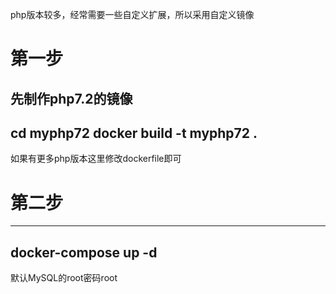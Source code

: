 
php版本较多，经常需要一些自定义扩展，所以采用自定义镜像

第一步
=====================


先制作php7.2的镜像
--------------
cd myphp72
docker build -t myphp72 . 
--------------
如果有更多php版本这里修改dockerfile即可

第二步
=====================


--------------
docker-compose up -d
--------------

默认MySQL的root密码root
